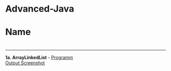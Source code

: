 # Advanced-Java
# Name 
#
#
#

---

**1a. ArrayLinkedList** - [Programm](https://github.com/harshitha-dbangeraa035/Advanced-Java/blob/main/ArraylistLinkedlistdemo/ArrayLinkedList.java)<br>
[Output Screenshot](https://github.com/harshitha-dbangeraa035/Advanced-Java/blob/main/ArraylistLinkedlistdemo/ArrayLinkedList.png)<br>



